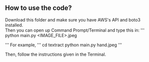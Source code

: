 ## How to use the code?
Download this folder and make sure you have AWS's API and boto3 installed. <br>
Then you can open up Command Prompt/Terminal and type this in:
'''
python main.py <IMAGE_FILE>.jpeg

'''
For example,
'''
cd textract
python main.py hand.jpeg
'''

Then, follow the instructions given in the Terminal. 

